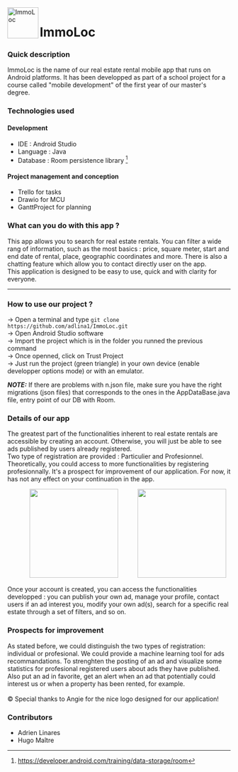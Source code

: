 <img align="left" width="70" height="70" src="https://user-images.githubusercontent.com/76013394/170589344-7d286dcc-33cf-4d6c-a01e-842c9f7549e9.png" alt="ImmoLoc">

# ImmoLoc

### Quick description 

ImmoLoc is the name of our real estate rental mobile app that runs on Android platforms. It has been developped as part of a school project for a course called "mobile development" of the first year of our master's degree. 

### Technologies used
#### Development
* IDE : Android Studio
* Language : Java
* Database : Room persistence library [^1]
#### Project management and conception
* Trello for tasks
* Drawio for MCU
* GanttProject for planning

### What can you do with this app ?
This app allows you to search for real estate rentals. You can filter a wide rang of information, such as the most basics : price, square meter, start and end date of rental, place, geographic coordinates and more. There is also a chatting feature which allow you to contact directly user on the app.<br>
This application is designed to be easy to use, quick and with clarity for everyone.

-------------------------------------

### How to use our project ?
&rarr; Open a terminal and type `git clone https://github.com/adlina1/ImmoLoc.git`<br>
&rarr; Open Android Studio software <br>
&rarr; Import the project which is in the folder you runned the previous command <br>
&rarr; Once openned, click on Trust Project <br>
&rarr; Just run the project (green triangle) in your own device (enable developper options mode) or with an emulator. <br>

**_NOTE:_** If there are problems with n.json file, make sure you have the right migrations (json files) that corresponds to the ones in the AppDataBase.java file, entry point of our DB with Room.

### Details of our app

The greatest part of the functionalities inherent to real estate rentals are accessible by creating an account. Otherwise, you will just be able to see ads published by users already registered. <br>
Two type of registration are provided : Particulier and Profesionnel. Theoretically, you could access to more functionalities by registering profesionnally. It's a prospect for improvement of our application. For now, it has not any effect on your continuation in the app.

<p align="center">
  <img src="https://user-images.githubusercontent.com/76013394/170589631-bf2ac861-adbf-42e3-bef5-f5f4bff00f6f.jpg" width="200" hspace="40" />
  <img src="https://user-images.githubusercontent.com/76013394/170589641-4f1b3397-cd19-492a-8076-b602151ebb22.jpg" width="200" />
</p>

Once your account is created, you can access the functionalities developped : you can publish your own ad, manage your profile, contact users if an ad interest you, modify your own ad(s), search for a specific real estate through a set of filters, and so on.


### Prospects for improvement
As stated before, we could distinguish the two types of registration: individual or profesional. We could provide a machine learning tool for ads recommandations. To strenghten the posting of an ad and visualize some statistics for profesional registered users about ads they have published.
Also put an ad in favorite, get an alert when an ad that potentially could interest us or when a property has been rented, for example. <br> <br>
&copy; Special thanks to Angie for the nice logo designed for our application!

### Contributors 
* Adrien Linares
* Hugo Maître


[^1]: https://developer.android.com/training/data-storage/room
